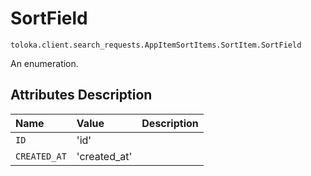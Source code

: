 # SortField
`toloka.client.search_requests.AppItemSortItems.SortItem.SortField`

An enumeration.

## Attributes Description

| Name | Value | Description |
| :------| :-----------| :----------| 
`ID`|'id'|<p></p>
`CREATED_AT`|'created_at'|<p></p>
